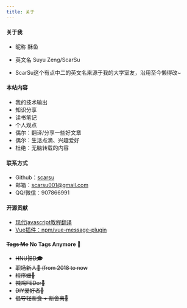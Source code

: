 ```yaml
---
title: 关于
---
```

#### 关于我

- 昵称 酥鱼
- 英文名 Suyu Zeng/ScarSu

- ScarSu这个有点中二的英文名来源于我的大学室友，沿用至今懒得改~

#### 本站内容

- 我的技术输出
- 知识分享
- 读书笔记
- 个人观点
- 偶尔：翻译/分享一些好文章
- 偶尔：生活点滴、兴趣爱好
- 杜绝：无脑转载的内容

#### 联系方式
- <i class="fa fa-github"></i>   Github：<a href="https://github.com/scarsu">scarsu</a>
- <i class="fa fa-envelope"></i>     邮箱：scarsu001@gmail.com
- <i class="fa fa-qq"></i><i class="fa fa-wechat"></i>    QQ/微信：907866991


<!-- #### Note
- <a href="https://www.scarsu.com/escape_from_the_world/" target="_blank">【我与这世界的距离】</a>一些胡言乱语。 -->


#### 开源贡献
- [现代javascript教程翻译](https://github.com/javascript-tutorial/zh.javascript.info)
- [Vue插件：npm/vue-message-plugin](https://www.npmjs.com/package/vue-message-plugin)

#### ~~Tags Me~~  No Tags Anymore 🚫
- ~~HNU|BD🎓~~
- ~~职场新人👶 (from 2018 to now~~
- ~~程序媛🙊~~
- ~~辣鸡FEDer🐓~~
- ~~DIY爱好者🔨~~
- ~~倡导轻断食 + 断舍离📖~~

<!-- #### Skills
- 前端：HTML | CSS | JS | REACT | GRUNT | NODE
- 毕设：基于Node.js的即时通讯系统（Socket.io|Express)
- 数据库：Oracle | SQL | PL/SQL
- 服务端：Node | J2EE | ASP.net  -->

<!-- ### 微信公众号：自律神仙ScarSu -->
<!-- <img id="slogan_img" src="/images/Slogan.png" title="微信公众号：自律神仙ScarSu"/> -->
